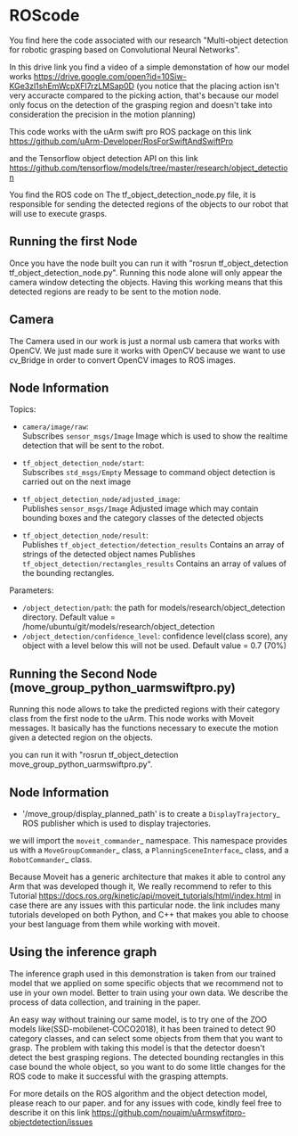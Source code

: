 # ROScode
You find here the code associated with our research "Multi-object detection for robotic grasping based on Convolutional Neural Networks". 

In this drive link you find a video of a simple demonstation of how our model works https://drive.google.com/open?id=10Siw-KGe3zl1shEmWcpXFI7rzLMSap0D (you notice that the placing action isn't very accuracte compared to the picking action, that's because our model only focus on the detection of the grasping region and doesn't take into consideration the precision in the motion planning)

This code works with the uArm swift pro ROS package on this link https://github.com/uArm-Developer/RosForSwiftAndSwiftPro

and the Tensorflow object detection API on this link https://github.com/tensorflow/models/tree/master/research/object_detection

You find the ROS code on The tf_object_detection_node.py file, it is responsible for sending the detected regions of the objects to our robot that will use to execute grasps.


## Running the first Node
Once you have the node built you can run it with "rosrun tf_object_detection tf_object_detection_node.py".
Running this node alone will only appear the camera window detecting the objects. Having this working means that this detected regions are ready to be sent to the motion node. 
## Camera 
The Camera used in our work is just a normal usb camera that works with OpenCV. We just made sure it works with OpenCV because we want to use cv_Bridge in order to convert OpenCV images to ROS images. 
## Node Information
Topics:

* `camera/image/raw`:  
  Subscribes `sensor_msgs/Image` Image which is used to show the realtime detection that will be sent to the robot.

* `tf_object_detection_node/start`:  
  Subscribes `std_msgs/Empty` Message to command object detection is carried out on the next image

* `tf_object_detection_node/adjusted_image`:  
  Publishes `sensor_msgs/Image` Adjusted image which may contain bounding boxes and the category classes of the detected objects
  
* `tf_object_detection_node/result`:  
  Publishes `tf_object_detection/detection_results` Contains an array of strings of the detected object names
  Publishes `tf_object_detection/rectangles_results` Contains an array of values of the bounding rectangles.
  
Parameters:

* `/object_detection/path`: the path for models/research/object_detection directory. Default value = /home/ubuntu/git/models/research/object_detection
* `/object_detection/confidence_level`: confidence level(class score), any object with a level below this will not be used. Default value = 0.7 (70%)

## Running the Second Node (move_group_python_uarmswiftpro.py)

Running this node allows to take the predicted regions with their category class from the first node to the uArm. This node works with Moveit messages. It basically has the functions necessary to execute the motion given a detected region on the objects. 

you can run it with "rosrun tf_object_detection move_group_python_uarmswiftpro.py".

## Node Information 

* '/move_group/display_planned_path'  is to create a `DisplayTrajectory`_ ROS publisher which is used to display
trajectories.

we will import the `moveit_commander`_ namespace. This namespace provides us with a `MoveGroupCommander`_ class, a `PlanningSceneInterface`_ class, and a `RobotCommander`_ class. 

Because Moveit has a generic architecture that makes it able to control any Arm that was developed though it, We really recommend to refer to this Tutorial https://docs.ros.org/kinetic/api/moveit_tutorials/html/index.html in case there are any issues with this particular node. the link includes many tutorials developed on both Python, and C++ that makes you able to choose your best language from them while working with moveit.


## Using the inference graph

The inference graph used in this demonstration is taken from our trained model that we applied on some specific objects that we recommend not to use in your own model. Better to train using your own data. We describe the process of data collection, and training in the paper. 

An easy way without training our same model, is to try one of the ZOO models like(SSD-mobilenet-COCO2018), it has been trained to detect 90 category classes, and can select some objects from them that you want to grasp. The problem with taking this model is that the detector doesn't detect the best grasping regions. The detected bounding rectangles in this case bound the whole object, so you want to do some little changes for the ROS code to make it successful with the grasping attempts. 

For more details on the ROS algorithm and the object detection model, please reach to our paper. and for any issues with code, kindly feel free to describe it on this link https://github.com/nouaim/uArmswfitpro-objectdetection/issues 
